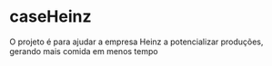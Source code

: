 # caseHeinz
O projeto é para ajudar a empresa Heinz a potencializar produções, gerando mais comida em menos tempo
